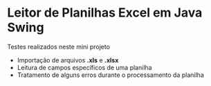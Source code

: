 # Leitor de Planilhas Excel em Java Swing

Testes realizados neste mini projeto
- Importação de arquivos **.xls** e **.xlsx**
- Leitura de campos específicos de uma planilha
- Tratamento de alguns erros durante o processamento da planilha
